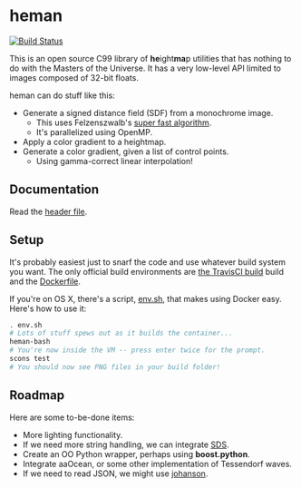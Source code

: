 
# heman

[![Build Status](https://travis-ci.org/prideout/heman.svg?branch=master)](https://travis-ci.org/prideout/heman)

This is an open source C99 library of **he**ight**ma**p utilities that has nothing to do with the Masters of the Universe.  It has a very low-level API limited to images composed of 32-bit floats.

heman can do stuff like this:
- Generate a signed distance field (SDF) from a monochrome image.
    * This uses Felzenszwalb's [super fast algorithm](http://cs.brown.edu/~pff/dt/index.html).
    * It's parallelized using OpenMP.
- Apply a color gradient to a heightmap.
- Generate a color gradient, given a list of control points.
    * Using gamma-correct linear interpolation!

## Documentation

Read the [header file](https://github.com/prideout/heman/blob/master/include/heman.h).

## Setup

It's probably easiest just to snarf the code and use whatever build system you want.  The only official build environments are [the TravisCI build](https://travis-ci.org/prideout/islandman) build and the [Dockerfile](https://github.com/prideout/heman/blob/master/Dockerfile).

If you're on OS X, there's a script, [env.sh](https://github.com/prideout/heman/blob/master/env.sh), that makes using Docker easy.  Here's how to use it:

```bash
. env.sh
# Lots of stuff spews out as it builds the container...
heman-bash
# You're now inside the VM -- press enter twice for the prompt.
scons test
# You should now see PNG files in your build folder!
```

## Roadmap

Here are some to-be-done items:
- More lighting functionality.
- If we need more string handling, we can integrate [SDS](https://github.com/antirez/sds).
- Create an OO Python wrapper, perhaps using **boost.python**.
- Integrate aaOcean, or some other implementation of Tessendorf waves.
- If we need to read JSON, we might use [johanson](https://github.com/mitsuhiko/johanson).